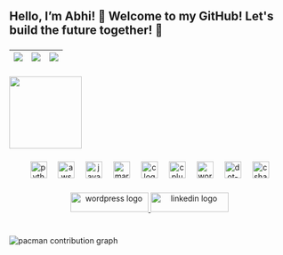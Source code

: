 <h2 align="left">Hello, I’m Abhi! 👋 Welcome to my GitHub! Let's build the future together! 🚀</h2>

###

|![](https://github-profile-summary-cards.vercel.app/api/cards/stats?username=cruxrebels&theme=darcula)|![](https://github-profile-summary-cards.vercel.app/api/cards/repos-per-language?username=cruxrebels&theme=darcula)|![](https://github-profile-summary-cards.vercel.app/api/cards/most-commit-language?username=cruxrebels&theme=darcula)|
|-----|------|------|

<!--div align="center">
  <img src="https://github-readme-stats.vercel.app/api?username=cruxrebels&hide_title=false&hide_rank=true&show_icons=true&include_all_commits=true&count_private=true&disable_animations=false&theme=github_dark&locale=en&hide_border=false" height="150" alt="stats graph"  />
  <img src="https://github-readme-stats.vercel.app/api/top-langs?username=cruxrebels&locale=en&hide_title=false&layout=compact&card_width=320&langs_count=5&theme=github_dark&hide_border=false" height="150" alt="languages graph"  />
</div-->

###

<img align="center" height="130" src="http://home.insightbb.com/~pnacc/Anime%20Video%20Game%20Stuff/Animations/Inuyasha/Inuyasha%207.gif"  />

###

<div align="center">
  <img src="https://cdn.jsdelivr.net/gh/devicons/devicon/icons/python/python-original.svg" height="30" alt="python logo"  />
  <img width="12" />
  <img src="https://solace.com/wp-content/uploads/2019/02/colour_aws.svg" height="30" alt="aws logo"  />
  <img width="12" />
  <img src="https://cdn.jsdelivr.net/gh/devicons/devicon/icons/java/java-original.svg" height="30" alt="java logo"  />
  <img width="12" />
  <img src="https://cdn.jsdelivr.net/gh/devicons/devicon/icons/markdown/markdown-original.svg" height="30" alt="markdown logo"  />
  <img width="12" />
  <img src="https://cdn.jsdelivr.net/gh/devicons/devicon/icons/c/c-original.svg" height="30" alt="c logo"  />
  <img width="12" />
  <img src="https://cdn.jsdelivr.net/gh/devicons/devicon/icons/cplusplus/cplusplus-original.svg" height="30" alt="cplusplus logo"  />
  <img width="12" />
  <img src="https://cdn.jsdelivr.net/gh/devicons/devicon/icons/wordpress/wordpress-original.svg" height="30" alt="wordpress logo"  />
  <img width="12" />
  <img src="https://cdn.jsdelivr.net/gh/devicons/devicon/icons/dot-net/dot-net-original.svg" height="30" alt="dot-net logo"  />
  <img width="12" />
  <img src="https://cdn.jsdelivr.net/gh/devicons/devicon/icons/csharp/csharp-original.svg" height="30" alt="csharp logo"  />
</div>

###

<div align="center">
  <a href="https://cruxrebels.wordpress.com/" target="_blank">
    <img src="https://arulmjoseph.com/wp-content/uploads/2016/09/wordpress-all-about.jpg" width="140" height="35" alt="wordpress logo"  />
  </a>
  <a href="https://www.linkedin.com/in/ppabhishekagrawal/" target="_blank">
    <img src="https://images.gizbot.com/webp/img/2020/10/fgff-1602062923-1604053712.jpg" width="140" height="35" alt="linkedin logo"  />
  </a>
</div>

###

<br clear="both">

<picture>
  <source media="(prefers-color-scheme: dark)" srcset="https://raw.githubusercontent.com/cruxrebels/cruxrebels/output/pacman-contribution-graph-dark.svg">
  <source media="(prefers-color-scheme: light)" srcset="https://raw.githubusercontent.com/cruxrebels/cruxrebels/output/pacman-contribution-graph.svg">
  <img alt="pacman contribution graph" src="https://raw.githubusercontent.com/cruxrebels/cruxrebels/output/pacman-contribution-graph.svg">
</picture>

###
